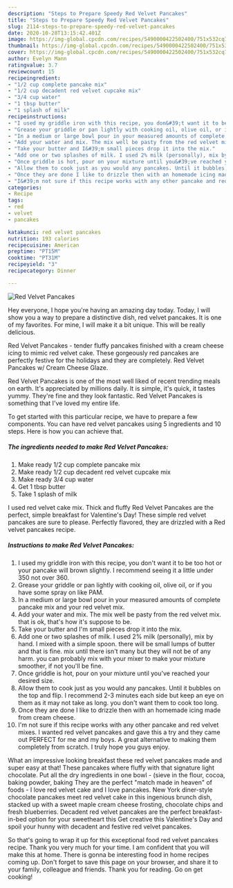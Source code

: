 ```yaml
---
description: "Steps to Prepare Speedy Red Velvet Pancakes"
title: "Steps to Prepare Speedy Red Velvet Pancakes"
slug: 2114-steps-to-prepare-speedy-red-velvet-pancakes
date: 2020-10-28T13:15:42.401Z
image: https://img-global.cpcdn.com/recipes/5490000422502400/751x532cq70/red-velvet-pancakes-recipe-main-photo.jpg
thumbnail: https://img-global.cpcdn.com/recipes/5490000422502400/751x532cq70/red-velvet-pancakes-recipe-main-photo.jpg
cover: https://img-global.cpcdn.com/recipes/5490000422502400/751x532cq70/red-velvet-pancakes-recipe-main-photo.jpg
author: Evelyn Mann
ratingvalue: 3.7
reviewcount: 15
recipeingredient:
- "1/2 cup complete pancake mix"
- "1/2 cup decadent red velvet cupcake mix"
- "3/4 cup water"
- "1 tbsp butter"
- "1 splash of milk"
recipeinstructions:
- "I used my griddle iron with this recipe, you don&#39;t want it to be too hot or your pancake will brown slightly. I recommend seeing it a little under 350 not over 360."
- "Grease your griddle or pan lightly with cooking oil, olive oil, or if you have some spray on like PAM."
- "In a medium or large bowl pour in your measured amounts of complete pancake mix and your red velvet mix."
- "Add your water and mix. The mix well be pasty from the red velvet mix. that is ok, that&#39;s how it&#39;s suppose to be."
- "Take your butter and I&#39;m small pieces drop it into the mix."
- "Add one or two splashes of milk. I used 2% milk (personally), mix by hand. I mixed with a simple spoon. there will be small lumps of butter and that is fine. mix until there isn&#39;t many but they will not be of any harm. you can probably mix with your mixer to make your mixture smoother, if not you&#39;ll be fine."
- "Once griddle is hot, pour on your mixture until you&#39;ve reached your desired size."
- "Allow them to cook just as you would any pancakes. Until it bubbles on the top and flip. I recommend 2-3 minutes each side but keep an eye on them as it may not take as long. you don&#39;t want them to cook too long."
- "Once they are done I like to drizzle then with an homemade icing made from cream cheese."
- "I&#39;m not sure if this recipe works with any other pancake and red velvet mixes. I wanted red velvet pancakes and gave this a try and they came out PERFECT for me and my boys. A great alternative to making them completely from scratch. I truly hope you guys enjoy."
categories:
- Recipe
tags:
- red
- velvet
- pancakes

katakunci: red velvet pancakes 
nutrition: 193 calories
recipecuisine: American
preptime: "PT15M"
cooktime: "PT31M"
recipeyield: "3"
recipecategory: Dinner

---
```



![Red Velvet Pancakes](https://img-global.cpcdn.com/recipes/5490000422502400/751x532cq70/red-velvet-pancakes-recipe-main-photo.jpg)

Hey everyone, I hope you're having an amazing day today. Today, I will show you a way to prepare a distinctive dish, red velvet pancakes. It is one of my favorites. For mine, I will make it a bit unique. This will be really delicious.

Red Velvet Pancakes - tender fluffy pancakes finished with a cream cheese icing to mimic red velvet cake. These gorgeously red pancakes are perfectly festive for the holidays and they are completely. Red Velvet Pancakes w/ Cream Cheese Glaze.

Red Velvet Pancakes is one of the most well liked of recent trending meals on earth. It's appreciated by millions daily. It is simple, it's quick, it tastes yummy. They're fine and they look fantastic. Red Velvet Pancakes is something that I've loved my entire life.


To get started with this particular recipe, we have to prepare a few components. You can have red velvet pancakes using 5 ingredients and 10 steps. Here is how you can achieve that.

<!--inarticleads1-->

##### The ingredients needed to make Red Velvet Pancakes:

1. Make ready 1/2 cup complete pancake mix
1. Make ready 1/2 cup decadent red velvet cupcake mix
1. Make ready 3/4 cup water
1. Get 1 tbsp butter
1. Take 1 splash of milk


I used red velvet cake mix. Thick and fluffy Red Velvet Pancakes are the perfect, simple breakfast for Valentine&#39;s Day! These simple red velvet pancakes are sure to please. Perfectly flavored, they are drizzled with a Red velvet pancakes recipe. 

<!--inarticleads2-->

##### Instructions to make Red Velvet Pancakes:

1. I used my griddle iron with this recipe, you don&#39;t want it to be too hot or your pancake will brown slightly. I recommend seeing it a little under 350 not over 360.
1. Grease your griddle or pan lightly with cooking oil, olive oil, or if you have some spray on like PAM.
1. In a medium or large bowl pour in your measured amounts of complete pancake mix and your red velvet mix.
1. Add your water and mix. The mix well be pasty from the red velvet mix. that is ok, that&#39;s how it&#39;s suppose to be.
1. Take your butter and I&#39;m small pieces drop it into the mix.
1. Add one or two splashes of milk. I used 2% milk (personally), mix by hand. I mixed with a simple spoon. there will be small lumps of butter and that is fine. mix until there isn&#39;t many but they will not be of any harm. you can probably mix with your mixer to make your mixture smoother, if not you&#39;ll be fine.
1. Once griddle is hot, pour on your mixture until you&#39;ve reached your desired size.
1. Allow them to cook just as you would any pancakes. Until it bubbles on the top and flip. I recommend 2-3 minutes each side but keep an eye on them as it may not take as long. you don&#39;t want them to cook too long.
1. Once they are done I like to drizzle then with an homemade icing made from cream cheese.
1. I&#39;m not sure if this recipe works with any other pancake and red velvet mixes. I wanted red velvet pancakes and gave this a try and they came out PERFECT for me and my boys. A great alternative to making them completely from scratch. I truly hope you guys enjoy.


What an impressive looking breakfast these red velvet pancakes made and super easy at that! These pancakes where fluffy with that signature light chocolate. Put all the dry ingredients in one bowl - (sieve in the flour, cocoa, baking powder, baking They are the perfect &#34;match made in heaven&#34; of foods - I love red velvet cake and I love pancakes. New York diner-style chocolate pancakes meet red velvet cake in this ingenious brunch dish, stacked up with a sweet maple cream cheese frosting, chocolate chips and fresh blueberries. Decadent red velvet pancakes are the perfect breakfast-in-bed option for your sweetheart this Get creative this Valentine&#39;s Day and spoil your hunny with decadent and festive red velvet pancakes. 

So that's going to wrap it up for this exceptional food red velvet pancakes recipe. Thank you very much for your time. I am confident that you will make this at home. There is gonna be interesting food in home recipes coming up. Don't forget to save this page on your browser, and share it to your family, colleague and friends. Thank you for reading. Go on get cooking!
